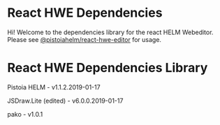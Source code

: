 # React HWE Dependencies #
Hi! Welcome to the dependencies library for the react HELM Webeditor. Please see [@pistoiahelm/react-hwe-editor](https://github.com/PistoiaHELM/react-hwe-editor) for usage.

# React HWE Dependencies Library #
Pistoia HELM - v1.1.2.2019-01-17

JSDraw.Lite (edited) - v6.0.0.2019-01-17

pako - v1.0.1